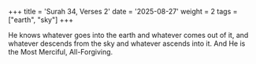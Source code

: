 +++
title = 'Surah 34, Verses 2'
date = '2025-08-27'
weight = 2
tags = ["earth", "sky"]
+++

He knows whatever goes into the earth and whatever comes out of it, and whatever descends from the sky and whatever ascends into it. And He is the Most Merciful, All-Forgiving.